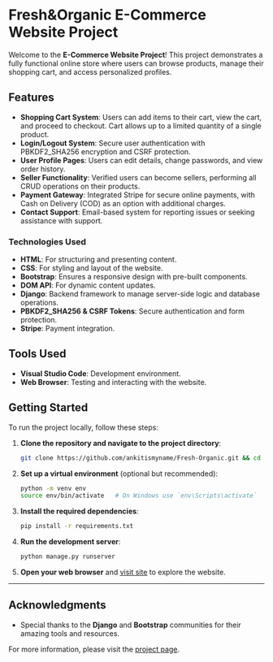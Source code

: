 # Fresh&Organic E-Commerce Website Project

Welcome to the **E-Commerce Website Project**! This project demonstrates a fully functional online store where users can browse products, manage their shopping cart, and access personalized profiles.

## Features

- **Shopping Cart System**: Users can add items to their cart, view the cart, and proceed to checkout. Cart allows up to a limited quantity of a single product.
- **Login/Logout System**: Secure user authentication with PBKDF2_SHA256 encryption and CSRF protection.
- **User Profile Pages**: Users can edit details, change passwords, and view order history.
- **Seller Functionality**: Verified users can become sellers, performing all CRUD operations on their products.
- **Payment Gateway**: Integrated Stripe for secure online payments, with Cash on Delivery (COD) as an option with additional charges.
- **Contact Support**: Email-based system for reporting issues or seeking assistance with support.

### Technologies Used

- **HTML**: For structuring and presenting content.
- **CSS**: For styling and layout of the website.
- **Bootstrap**: Ensures a responsive design with pre-built components.
- **DOM API**: For dynamic content updates.
- **Django**: Backend framework to manage server-side logic and database operations.
- **PBKDF2_SHA256 & CSRF Tokens**: Secure authentication and form protection.
- **Stripe**: Payment integration.

## Tools Used

- **Visual Studio Code**: Development environment.
- **Web Browser**: Testing and interacting with the website.

## Getting Started

To run the project locally, follow these steps:

1. **Clone the repository and navigate to the project directory**:

    ```bash
    git clone https://github.com/ankitismyname/Fresh-Organic.git && cd Fresh-Organic
    ```

2. **Set up a virtual environment** (optional but recommended):

    ```bash
    python -m venv env
    source env/bin/activate   # On Windows use `env\Scripts\activate`
    ```

3. **Install the required dependencies**:

    ```bash
    pip install -r requirements.txt
    ```

4. **Run the development server**:

    ```bash
    python manage.py runserver
    ```

5. **Open your web browser** and [visit site](https://freshandorganic.pythonanywhere.com) to explore the website.

---

## Acknowledgments

- Special thanks to the **Django** and **Bootstrap** communities for their amazing tools and resources.

For more information, please visit the [project page](https://github.com/ankitismyname/Fresh-Organic).


